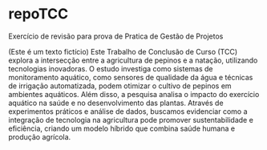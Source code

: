 # repoTCC
Exercício de revisão para prova de Pratica de Gestão de Projetos


(Este é um texto fictício)
Este Trabalho de Conclusão de Curso (TCC) explora a intersecção entre a agricultura de pepinos e a natação, utilizando tecnologias inovadoras. O estudo investiga como sistemas de monitoramento aquático, como sensores de qualidade da água e técnicas de irrigação automatizada, podem otimizar o cultivo de pepinos em ambientes aquáticos. Além disso, a pesquisa analisa o impacto do exercício aquático na saúde e no desenvolvimento das plantas. Através de experimentos práticos e análise de dados, buscamos evidenciar como a integração de tecnologia na agricultura pode promover sustentabilidade e eficiência, criando um modelo híbrido que combina saúde humana e produção agrícola.
